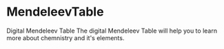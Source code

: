# MendeleevTable
Digital Mendeleev Table
The digital Mendeleev Table will help you to learn more about chemnistry and it's elements.
